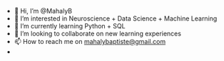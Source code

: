 - 👋 Hi, I’m @MahalyB
- 👀 I’m interested in Neuroscience + Data Science + Machine Learning
- 🌱 I’m currently learning Python + SQL
- 💞️ I’m looking to collaborate on new learning experiences
- 📫 How to reach me on mahalybaptiste@gmail.com
-

<!---
MahalyB/MahalyB is a ✨ special ✨ repository because its `README.md` (this file) appears on your GitHub profile.
You can click the Preview link to take a look at your changes.
--->
